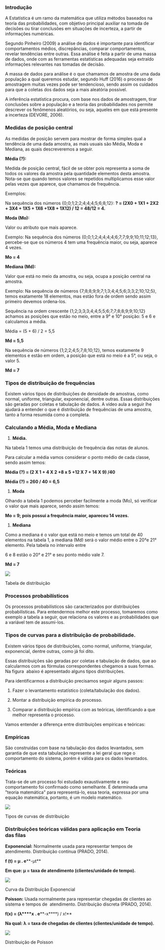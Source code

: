 ### Introdução

A Estatística é um ramo da matemática que utiliza métodos baseados na teoria das probabilidades, com objetivo principal auxiliar na tomada de decisões ou tirar conclusões em situações de incerteza, a partir de informações numéricas.

Segundo Pinheiro (2009) a análise de dados é importante para identificar comportamentos médios, discrepâncias, comparar comportamentos, revelar tendências entre outras. Essa análise é feita a partir de uma massa de dados, onde com as ferramentas estatísticas adequadas seja extraído informações relevantes nas tomadas de decisão.

A massa de dados para análise é o que chamamos de amostra de uma dada população a qual queremos estudar, segundo Huff (2016) o processo de amostragem muitas vezes pode ser tendencioso, sendo assim os cuidados para que a coletas dos dados seja a mais aleatória possível.

A inferência estatística procura, com base nos dados de amostragem, tirar conclusões sobre a população e a teoria das probabilidades nos permite descrever os fenômenos aleatórios, ou seja, aqueles em que está presente a incerteza (DEVORE, 2006).

### Medidas de posição central

As medidas de posição servem para mostrar de forma simples qual a tendência de uma dada amostra, as mais usuais são Média, Moda e Mediana, as quais descreveremos a seguir.

**Média (?):**

Medida de posição central, fácil de se obter pois representa a soma de todos os valores da amostra pela quantidade elementos desta amostra. Nota-se que quando temos valores se repetidos multiplicamos esse valor pelas vezes que aparece, que chamamos de frequência.

Exemplos:

Na sequência dos números {0;0;1;2;2;4;4;4;5;6;8;12}: **? = (2X0 + 1X1 + 2X2 + 3X4 + 1X5 + 1X6 +1X8 + 1X12) / 12 = 48/12 = 4.**

**Moda (Mo):**

Valor ou atributo que mais aparece.

Exemplo: Na sequência dos números {0;0;1;2;4;4;4;4;6;7;7;9;9;10;11;12;13}, percebe-se que os números 4 tem uma frequência maior, ou seja, aparece 4 vezes.

**Mo = 4**

**Mediana (Md):**

Valor que está no meio da amostra, ou seja, ocupa a posição central na amostra.

Exemplo: Na sequência de números {7;8;8;9;9;7;1;3;4;4;5;6;3;3;2;10;12;5}, temos exatamente 18 elementos, mas estão fora de ordem sendo assim primeiro devemos ordena-los.

Sequência na ordem crescente {1;2;3;3;3;4;4;5;5;6;7;7;8;8;9;9;10;12} achamos as posições que estão no meio, entre a 9° e 10° posição: 5 e 6 e calculamos a média.

Média = (5 + 6) / 2 = 5,5

**Md = 5,5**

Na sequência de números {1;2;2;4;5;7;8;10;12}, temos exatamente 9 elementos e estão em ordem, a posição que está no meio é a 5°, ou seja, o valor 5.

**Md = 7**

### Tipos de distribuição de frequências

Existem vários tipos de distribuições de densidade de amostras, como normal, uniforme, triangular, exponencial, dentre outras. Essas distribuições são geradas por coletas e tabulação de dados. A vídeo aula a seguir lhe ajudará a entender o que é distribuição de frequências de uma amostra, tanto a forma resumida como a completa.

### Calculando a Média, Moda e Mediana

1. **Média.**

Na tabela 1 temos uma distribuição de frequência das notas de alunos.

Para calcular a média vamos considerar o ponto médio de cada classe, sendo assim temos:

**Média (?) = (2 X 1 + 4 X 2 +8 x 5 +12 X 7 + 14 X 9) /40**

**Média (?) = 260 / 40 = 6,5**

1. **Moda**

Olhando a tabela 1 podemos perceber facilmente a moda (Mo), só verificar o valor que mais aparece, sendo assim temos:

**Mo = 9; pois possui a frequência maior, apareceu 14 vezes.**

1. **Mediana**

Como a mediana é o valor que está no meio e temos um total de 40 elementos na tabela 1, a mediana (Md) será o valor médio entre o 20°e 21° elemento. Pela tabela no intervalo entre

6 e 8 estão o 20° e 21° e seu ponto médio vale 7.

**Md = 7**

[![](https://img.uninove.br/static/0/0/0/0/0/0/0/2/8/5/6/285675/11658.jpg)](https://img.uninove.br/static/0/0/0/0/0/0/0/2/8/5/6/285675/11658.jpg)

Tabela de distribuição

### Processos probabilísticos

Os processos probabilísticos são caracterizados por distribuições probabilísticas. Para entendermos melhor este processo, tomaremos como exemplo a tabela a seguir, que relaciona os valores e as probabilidades que a variável tem de assumi-los.

### Tipos de curvas para a distribuição de probabilidade.

Existem vários tipos de distribuições, como normal, uniforme, triangular, exponencial, dentre outras, como já foi dito.

Essas distribuições são geradas por coletas e tabulação de dados, que ao calcularmos com as fórmulas correspondentes chegamos a suas formas. Na figura  abaixo é apresentado alguns tipos distribuições.

Para identificarmos a distribuição precisamos seguir alguns passos:

1. Fazer o levantamento estatístico (coleta/tabulação dos dados).

2. Montar a distribuição empírica do processo.

3. Comparar a distribuição empírica com as teóricas, identificando a que melhor representa o processo.

Vamos entender a diferença entre distribuições empíricas e teóricas:

### Empíricas

São construídas com base na tabulação dos dados levantados, sem garantia de que esta tabulação represente a lei geral que rege o comportamento do sistema, porém é válida para os dados levantados.

### Teóricas

Trata-se de um processo foi estudado exaustivamente e seu comportamento foi confirmado como semelhante. É determinada uma "teoria matemática" para representá-lo, essa teoria, expressa por uma equação matemática, portanto, é um modelo matemático.

[![](https://img.uninove.br/static/0/0/0/0/0/0/0/3/5/8/0/358036/29801.png)](https://img.uninove.br/static/0/0/0/0/0/0/0/3/5/8/0/358036/29801.png)

Tipos de curvas de distribuição

### Distribuições teóricas válidas para aplicação em Teoria das filas

**Exponencial:** Normalmente usada para representar tempos de atendimento. Distribuição contínua (PRADO, 2014).

**f (t) = μ . e****-μt**

**Em que: μ = taxa de atendimento (clientes/unidade de tempo).**

[![](https://img.uninove.br/static/0/0/0/0/0/0/0/3/5/8/0/358041/29807.png)](https://img.uninove.br/static/0/0/0/0/0/0/0/3/5/8/0/358041/29807.png)

Curva da Distribuição Exponencial

**Poisson:** Usada normalmente para representar chegadas de clientes ao sistema e tempos de  atendimento. Distribuição discreta (PRADO, 2014).

**f(x) = (λ****x** **. e****-x****) / x!**

**Na qual: λ = taxa de chegadas de clientes (clientes/unidade de tempo).**

[![](https://img.uninove.br/static/0/0/0/0/0/0/0/3/5/8/0/358038/29806.png)](https://img.uninove.br/static/0/0/0/0/0/0/0/3/5/8/0/358038/29806.png)

Distribuição de Poisson